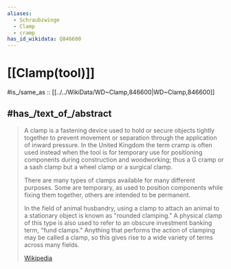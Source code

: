 ```yaml
---
aliases:
  - Schraubzwinge
  - Clamp
  - cramp
has_id_wikidata: Q846600
---
```


# [[Clamp(tool)]] 

#is_/same_as :: [[../../WikiData/WD~Clamp,846600|WD~Clamp,846600]] 

## #has_/text_of_/abstract 

> A clamp is a fastening device used to hold or secure objects tightly together 
> to prevent movement or separation through the application of inward pressure. 
> In the United Kingdom the term cramp is often used instead when the tool is for temporary use 
> for positioning components during construction and woodworking; 
> thus a G cramp or a sash clamp but a wheel clamp or a surgical clamp.
>
> There are many types of clamps available for many different purposes. 
> Some are temporary, as used to position components while fixing them together, 
> others are intended to be permanent. 
> 
> In the field of animal husbandry, 
> using a clamp to attach an animal to a stationary object is known as "rounded clamping." 
> A physical clamp of this type is also used to refer to an obscure investment banking term, "fund clamps." Anything that performs the action of clamping may be called a clamp, so this gives rise to a wide variety of terms across many fields.
>
> [Wikipedia](https://en.wikipedia.org/wiki/Clamp%20(tool)) 

